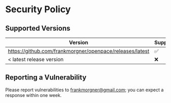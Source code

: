 # Security Policy

## Supported Versions

| Version                                                    | Supported          |
| ---------------------------------------------------------- | ------------------ |
| https://github.com/frankmorgner/openpace/releases/latest   | :white_check_mark: |
| < latest release version                                   | :x:                |

## Reporting a Vulnerability

Please report vulnerabilities to frankmorgner@gmail.com; you can expect a response within one week.
